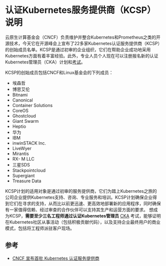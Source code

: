 # 认证Kubernetes服务提供商（KCSP）说明

云原生计算基金会（CNCF）负责维护并整合Kubernetes和Prometheus之类的开源技术，今天它在开源峰会上宣布了22多家Kubernetes认证服务提供商（KCSP）的创始成员名单。KCSP是通过初审的企业组织，它们在帮助企业成功地采用Kubernetes方面有着丰富经验。此外，专业人员个人现在可以注册报名新的认证Kubernetes管理员（CKA）计划和[考试](https://www.cncf.io/certification/expert/)。

KCSP的创始成员包括CNCF和Linux基金会的下列成员：

- 埃森哲
- 博思艾伦
- Bitnami
- Canonical
- Container Solutions
- CoreOS
- Ghostcloud
- Giant Swarm
- Heptio
- 华为
- IBM
- inwinSTACK Inc.
- LiveWyer
- Mirantis
- RX- M LLC
- 三星SDS
- Stackpointcloud
- Supergiant
- Treasure Data

KCSP计划的适用对象是通过初审的服务提供商，它们为踏上Kubernetes之旅的公司企业提供Kubernetes支持、咨询、专业服务和培训。KCSP计划确保企业得到它们在寻求的支持，从而比以前更迅速、更高效地部署新的应用程序，同时确保有一家值得信赖、经过审查的合作伙伴可以支持其生产和运营方面的要求。
想成为KCSP，**需要至少三名工程师通过认证Kubernetes管理员** [CKA](https://www.cncf.io/certification/expert/) 考试，能够证明在Kubernetes社区从事活动（包括积极贡献代码），以及支持企业最终用户的商业模式，包括将工程师派驻客户现场。

## 参考

- [CNCF 宣布首批 Kubernetes 认证服务提供商](https://mp.weixin.qq.com/s?__biz=MjM5MzM3NjM4MA==&mid=2654684649&idx=2&sn=4bd259d40d4eb33fc07340c07281e6cf)
